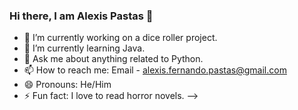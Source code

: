### Hi there, I am Alexis Pastas 👋

- 🔭 I’m currently working on a dice roller project.
- 🌱 I’m currently learning Java.
- 💬 Ask me about anything related to Python.
- 📫 How to reach me: Email - alexis.fernando.pastas@gmail.com
- 😄 Pronouns: He/Him
- ⚡ Fun fact: I love to read horror novels.
-->
